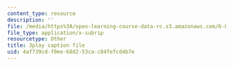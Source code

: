 ```yaml
---
content_type: resource
description: ''
file: /media/https%3A/open-learning-course-data-rc.s3.amazonaws.com/6-858-computer-systems-security-fall-2014/4af739cdf0ee68d253cac84fefcd4b7e_3v5Von-oNUg.srt
file_type: application/x-subrip
resourcetype: Other
title: 3play caption file
uid: 4af739cd-f0ee-68d2-53ca-c84fefcd4b7e
---
```

